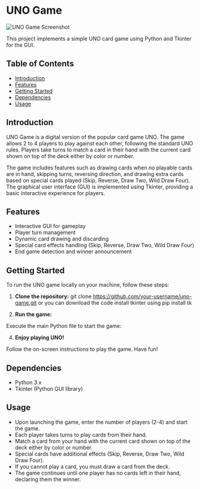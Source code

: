 # UNO Game

![UNO Game Screenshot](screenshots/gameplay.png)

This project implements a simple UNO card game using Python and Tkinter for the GUI.

## Table of Contents

- [Introduction](#introduction)
- [Features](#features)
- [Getting Started](#getting-started)
- [Dependencies](#dependencies)
- [Usage](#usage)

## Introduction

UNO Game is a digital version of the popular card game UNO. The game allows 2 to 4 players to play against each other, following the standard UNO rules. Players take turns to match a card in their hand with the current card shown on top of the deck either by color or number.

The game includes features such as drawing cards when no playable cards are in hand, skipping turns, reversing direction, and drawing extra cards based on special cards played (Skip, Reverse, Draw Two, Wild Draw Four). The graphical user interface (GUI) is implemented using Tkinter, providing a basic interactive experience for players.

## Features

- Interactive GUI for gameplay
- Player turn management
- Dynamic card drawing and discarding
- Special card effects handling (Skip, Reverse, Draw Two, Wild Draw Four)
- End game detection and winner announcement

## Getting Started

To run the UNO game locally on your machine, follow these steps:

1. **Clone the repository:**
git clone https://github.com/your-username/uno-game.git
or you can download the code
install tkinter using pip install tk


3. **Run the game:**

Execute the main Python file to start the game:


4. **Enjoy playing UNO!**

Follow the on-screen instructions to play the game. Have fun!

## Dependencies

- Python 3.x
- Tkinter (Python GUI library)

## Usage

- Upon launching the game, enter the number of players (2-4) and start the game.
- Each player takes turns to play cards from their hand.
- Match a card from your hand with the current card shown on top of the deck either by color or number.
- Special cards have additional effects (Skip, Reverse, Draw Two, Wild Draw Four).
- If you cannot play a card, you must draw a card from the deck.
- The game continues until one player has no cards left in their hand, declaring them the winner.


